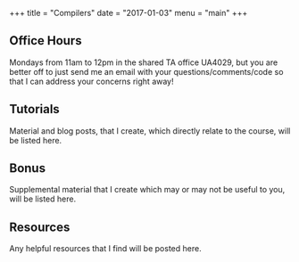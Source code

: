 +++
title = "Compilers"
date = "2017-01-03"
menu = "main"
+++

## Office Hours

Mondays from 11am to 12pm in the shared TA office UA4029, but you are better off to just send me an email with your questions/comments/code so that I can address your concerns right away!

## Tutorials

Material and blog posts, that I create, which directly relate to the course, will be listed here.
    
    
## Bonus

Supplemental material that I create which may or may not be useful to you, will be listed here.

## Resources

Any helpful resources that I find will be posted here.